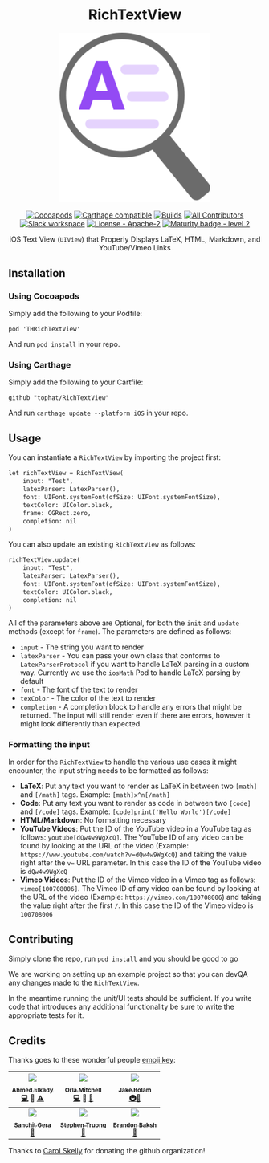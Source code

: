 
<div align="center">

# RichTextView

<img src="../website/static/img/rtv-full-res.png" width="300px;"/>


[![Cocoapods](https://img.shields.io/cocoapods/v/THRichTextView.svg)](https://cocoapods.org/pods/THRichTextView)
[![Carthage compatible](https://img.shields.io/badge/Carthage-compatible-4BC51D.svg?style=flat)](https://github.com/Carthage/Carthage)
[![Builds](https://img.shields.io/circleci/project/github/tophat/RichTextView.svg)](https://circleci.com/gh/tophat/RichTextView)
[![All Contributors](https://img.shields.io/badge/all_contributors-6-orange.svg?style=flat)](#credits)
[![Slack workspace](https://slackinvite.dev.tophat.com/badge.svg)](https://tophat-opensource.slack.com/)
[![License - Apache-2](https://img.shields.io/badge/license-Apache%202-blue.svg?maxAge=2592000)](https://www.apache.org/licenses/LICENSE-2.0/)
[![Maturity badge - level 2](https://img.shields.io/badge/Maturity-Level%202%20--%20First%20Release-yellowgreen.svg)](https://github.com/tophat/getting-started/blob/master/scorecard.md)

iOS Text View (`UIView`) that Properly Displays LaTeX, HTML, Markdown, and YouTube/Vimeo Links

</div>

## Installation

### Using Cocoapods

Simply add the following to your Podfile:

```
pod 'THRichTextView'
```

And run `pod install` in your repo.

### Using Carthage

Simply add the following to your Cartfile:

```
github "tophat/RichTextView"
```

And run `carthage update --platform iOS` in your repo.

## Usage

You can instantiate a `RichTextView` by importing the project first:

```
let richTextView = RichTextView(
	input: "Test",
	latexParser: LatexParser(),
	font: UIFont.systemFont(ofSize: UIFont.systemFontSize),
	textColor: UIColor.black,
	frame: CGRect.zero,
	completion: nil
)
```

You can also update an existing `RichTextView` as follows:

```
richTextView.update(
	input: "Test",
	latexParser: LatexParser(),
	font: UIFont.systemFont(ofSize: UIFont.systemFontSize),
	textColor: UIColor.black,
	completion: nil
)
```

All of the parameters above are Optional, for both the `init` and `update` methods (except for `frame`). The parameters are defined as follows:

* `input` - The string you want to render
* `latexParser` - You can pass your own class that conforms to `LatexParserProtocol` if you want to handle LaTeX parsing in a custom way. Currently we use the `iosMath` Pod to handle LaTeX parsing by default
* `font` - The font of the text to render
* `texColor` - The color of the text to render
* `completion` - A completion block to handle any errors that might be returned. The input will still render even if there are errors, however it might look differently than expected.


### Formatting the input

In order for the `RichTextView` to handle the various use cases it might encounter, the input string needs to be formatted as follows:

* **LaTeX**: Put any text you want to render as LaTeX in between two `[math]` and `[/math]` tags. Example: `[math]x^n[/math]`
* **Code**: Put any text you want to render as code in between two `[code]` and `[/code]` tags. Example: `[code]print('Hello World')[/code]`
* **HTML/Markdown**: No formatting necessary
* **YouTube Videos**: Put the ID of the YouTube video in a YouTube tag as follows: `youtube[dQw4w9WgXcQ]`. The YouTube ID of any video can be found by looking at the URL of the video (Example: `https://www.youtube.com/watch?v=dQw4w9WgXcQ`) and taking the value right after the `v=` URL parameter. In this case the ID of the YouTube video is `dQw4w9WgXcQ`
* **Vimeo Videos**: Put the ID of the Vimeo video in a Vimeo tag as follows: `vimeo[100708006]`. The Vimeo ID of any video can be found by looking at the URL of the video (Example: `https://vimeo.com/100708006`) and taking the value right after the first `/`. In this case the ID of the Vimeo video is `100708006`

## Contributing
Simply clone the repo, run `pod install` and you should be good to go

We are working on setting up an example project so that you can devQA any changes made to the `RichTextView`.

In the meantime running the unit/UI tests should be sufficient. If you write code that introduces any additional functionality be sure to write the appropriate tests for it.

## Credits

Thanks goes to these wonderful people [emoji key](https://github.com/kentcdodds/all-contributors#emoji-key):

| [<img src="https://avatars2.githubusercontent.com/u/6837609?s=100"/><br /><sub><b>Ahmed Elkady</b></sub>](https://github.com/aelkady)<br />[💻](https://github.com/tophat/RichTextView/commits?author=aelkady) 🤔 [⚠️](https://github.com/tophat/RichTextView/commits?author=aelkady) | [<img src="https://avatars0.githubusercontent.com/u/3929954?s=100"/><br /><sub><b>Orla Mitchell</b></sub>](https://github.com/OrlaM)<br />[💻](https://github.com/tophat/RichTextView/commits?author=OrlaM) 🤔 [👀](https://github.com/tophat/RichTextView/commits?author=OrlaM) | [<img src="https://avatars.githubusercontent.com/u/3534236?s=100" width="100px;"/><br /><sub><b>Jake Bolam</b></sub>](https://github.com/jakebolam)<br />[🚇](../.circleci/config.yml)[📖](https://github.com/tophat/RichTextView/commits?author=jakebolam)
| :---: | :---: | :---: |
| [<img src="https://avatars1.githubusercontent.com/u/8632167?s=100"/><br /><sub><b>Sanchit Gera</b></sub>](https://github.com/sanchitgera)<br />[📖](https://github.com/tophat/RichTextView/commits?author=sanchitgera) | [<img src="https://avatars1.githubusercontent.com/u/30090188?s=100" width="100px;"/><br /><sub><b>Stephen Truong</b></sub>](https://github.com/struong9)<br />[📖](https://github.com/tophat/RichTextView/commits?author=struong9) | [<img src="https://avatars1.githubusercontent.com/u/39271619?s=100" width="100px;"/><br /><sub><b>Brandon Baksh</b></sub>](https://github.com/brandonbaksh)<br />[📖](https://github.com/tophat/RichTextView/commits?author=brandonbaksh)

Thanks to [Carol Skelly](https://github.com/iatek) for donating the github organization!
